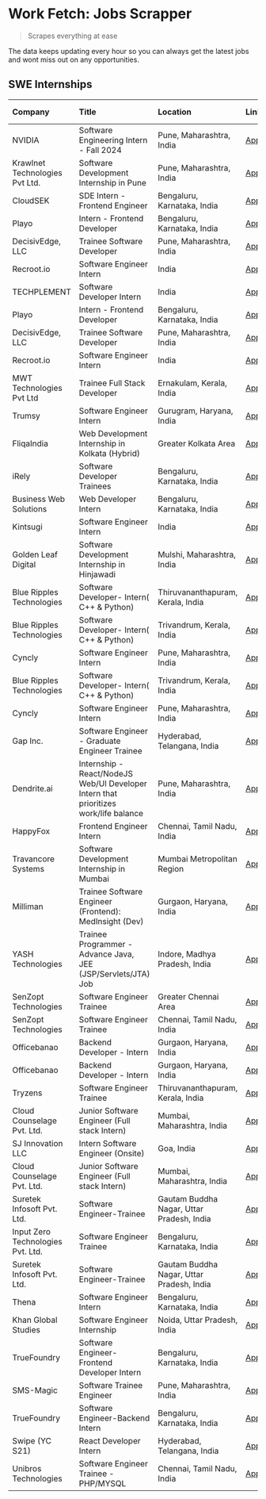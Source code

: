 # Work Fetch: Jobs Scrapper
> Scrapes everything at ease

The data keeps updating every hour so you can always get the latest jobs and wont miss out on any opportunities.

## SWE Internships
<!--START_SECTION:workfetch-->
| Company                           | Title                                                                                | Location                                  | Link                                                                                                                                                                                                                                                                                                    | Date Posted   |
|:----------------------------------|:-------------------------------------------------------------------------------------|:------------------------------------------|:--------------------------------------------------------------------------------------------------------------------------------------------------------------------------------------------------------------------------------------------------------------------------------------------------------|:--------------|
| NVIDIA                            | Software Engineering Intern - Fall 2024                                              | Pune, Maharashtra, India                  | [Apply](https://in.linkedin.com/jobs/view/software-engineering-intern-fall-2024-at-nvidia-3868585188?position=39&pageNum=0&refId=OdaGV%2FPpu60AKci49%2BZcXg%3D%3D&trackingId=tPgxVjBfSEKlpmBE%2BxRMNQ%3D%3D&trk=public_jobs_jserp-result_search-card)                                                   | 2024-03-23    |
| Krawlnet Technologies Pvt Ltd.    | Software Development Internship in Pune                                              | Pune, Maharashtra, India                  | [Apply](https://in.linkedin.com/jobs/view/software-development-internship-in-pune-at-krawlnet-technologies-pvt-ltd-3868318801?position=7&pageNum=0&refId=OdaGV%2FPpu60AKci49%2BZcXg%3D%3D&trackingId=qyf%2F6ilua40Dkf%2FBSCfCqQ%3D%3D&trk=public_jobs_jserp-result_search-card)                         | 2024-03-22    |
| CloudSEK                          | SDE Intern - Frontend Engineer                                                       | Bengaluru, Karnataka, India               | [Apply](https://in.linkedin.com/jobs/view/sde-intern-frontend-engineer-at-cloudsek-3866616176?position=16&pageNum=0&refId=OdaGV%2FPpu60AKci49%2BZcXg%3D%3D&trackingId=sJNL%2FWOkdl16nNu1fCc67w%3D%3D&trk=public_jobs_jserp-result_search-card)                                                          | 2024-03-22    |
| Playo                             | Intern - Frontend Developer                                                          | Bengaluru, Karnataka, India               | [Apply](https://in.linkedin.com/jobs/view/intern-frontend-developer-at-playo-3864131172?position=25&pageNum=0&refId=OdaGV%2FPpu60AKci49%2BZcXg%3D%3D&trackingId=Yokg%2B5Yyj4HtAGz8iW5mtg%3D%3D&trk=public_jobs_jserp-result_search-card)                                                                | 2024-03-22    |
| DecisivEdge, LLC                  | Trainee Software Developer                                                           | Pune, Maharashtra, India                  | [Apply](https://in.linkedin.com/jobs/view/trainee-software-developer-at-decisivedge-llc-3853425558?position=30&pageNum=0&refId=OdaGV%2FPpu60AKci49%2BZcXg%3D%3D&trackingId=Z7PjgmactbTVJJXkI1rSIg%3D%3D&trk=public_jobs_jserp-result_search-card)                                                       | 2024-03-22    |
| Recroot.io                        | Software Engineer Intern                                                             | India                                     | [Apply](https://in.linkedin.com/jobs/view/software-engineer-intern-at-recroot-io-3865016461?position=33&pageNum=0&refId=OdaGV%2FPpu60AKci49%2BZcXg%3D%3D&trackingId=1dybhxRYCJiGW1eUTwI8GQ%3D%3D&trk=public_jobs_jserp-result_search-card)                                                              | 2024-03-22    |
| TECHPLEMENT                       | Software Developer Intern                                                            | India                                     | [Apply](https://in.linkedin.com/jobs/view/software-developer-intern-at-techplement-3866751333?position=49&pageNum=0&refId=OdaGV%2FPpu60AKci49%2BZcXg%3D%3D&trackingId=N1hlhzYApKPdTZ9OvpaUCw%3D%3D&trk=public_jobs_jserp-result_search-card)                                                            | 2024-03-22    |
| Playo                             | Intern - Frontend Developer                                                          | Bengaluru, Karnataka, India               | [Apply](https://in.linkedin.com/jobs/view/intern-frontend-developer-at-playo-3864131172?position=1&pageNum=2&refId=ArG6wXhoEWVPKGSkRKXcQw%3D%3D&trackingId=%2Fv4z%2B9d5SSGPoJ2C3ewg0w%3D%3D&trk=public_jobs_jserp-result_search-card)                                                                   | 2024-03-22    |
| DecisivEdge, LLC                  | Trainee Software Developer                                                           | Pune, Maharashtra, India                  | [Apply](https://in.linkedin.com/jobs/view/trainee-software-developer-at-decisivedge-llc-3853425558?position=5&pageNum=2&refId=ArG6wXhoEWVPKGSkRKXcQw%3D%3D&trackingId=Klhby4KVU87c2S4haR0TAw%3D%3D&trk=public_jobs_jserp-result_search-card)                                                            | 2024-03-22    |
| Recroot.io                        | Software Engineer Intern                                                             | India                                     | [Apply](https://in.linkedin.com/jobs/view/software-engineer-intern-at-recroot-io-3865016461?position=8&pageNum=2&refId=ArG6wXhoEWVPKGSkRKXcQw%3D%3D&trackingId=8EA1xrpwXeIy9N99v2gldA%3D%3D&trk=public_jobs_jserp-result_search-card)                                                                   | 2024-03-22    |
| MWT Technologies Pvt Ltd          | Trainee Full Stack Developer                                                         | Ernakulam, Kerala, India                  | [Apply](https://in.linkedin.com/jobs/view/trainee-full-stack-developer-at-mwt-technologies-pvt-ltd-3863344037?position=14&pageNum=0&refId=OdaGV%2FPpu60AKci49%2BZcXg%3D%3D&trackingId=xLkBlUTrdevnM6VbomLiQg%3D%3D&trk=public_jobs_jserp-result_search-card)                                            | 2024-03-20    |
| Trumsy                            | Software Engineer Intern                                                             | Gurugram, Haryana, India                  | [Apply](https://in.linkedin.com/jobs/view/software-engineer-intern-at-trumsy-3864795201?position=59&pageNum=0&refId=OdaGV%2FPpu60AKci49%2BZcXg%3D%3D&trackingId=7JNVRtmPWk%2BPHL9KIw6H2w%3D%3D&trk=public_jobs_jserp-result_search-card)                                                                | 2024-03-20    |
| FliqaIndia                        | Web Development Internship in Kolkata (Hybrid)                                       | Greater Kolkata Area                      | [Apply](https://in.linkedin.com/jobs/view/web-development-internship-in-kolkata-hybrid-at-fliqaindia-3864372048?position=60&pageNum=0&refId=OdaGV%2FPpu60AKci49%2BZcXg%3D%3D&trackingId=MespB%2Fk3Bk2DcBYiQEDh8g%3D%3D&trk=public_jobs_jserp-result_search-card)                                        | 2024-03-19    |
| iRely                             | Software Developer Trainees                                                          | Bengaluru, Karnataka, India               | [Apply](https://in.linkedin.com/jobs/view/software-developer-trainees-at-irely-3860566039?position=4&pageNum=0&refId=OdaGV%2FPpu60AKci49%2BZcXg%3D%3D&trackingId=zyagVU5pWFx%2BTJDa6CDsyg%3D%3D&trk=public_jobs_jserp-result_search-card)                                                               | 2024-03-18    |
| Business Web Solutions            | Web Developer Intern                                                                 | Bengaluru, Karnataka, India               | [Apply](https://in.linkedin.com/jobs/view/web-developer-intern-at-business-web-solutions-3860721170?position=26&pageNum=0&refId=OdaGV%2FPpu60AKci49%2BZcXg%3D%3D&trackingId=Kh%2BHmuIE34Gn8TIsDF%2FXQA%3D%3D&trk=public_jobs_jserp-result_search-card)                                                  | 2024-03-17    |
| Kintsugi                          | Software Engineer Intern                                                             | India                                     | [Apply](https://in.linkedin.com/jobs/view/software-engineer-intern-at-kintsugi-3857074071?position=46&pageNum=0&refId=OdaGV%2FPpu60AKci49%2BZcXg%3D%3D&trackingId=MXJxT2k0cYimtTBnJGBUOQ%3D%3D&trk=public_jobs_jserp-result_search-card)                                                                | 2024-03-16    |
| Golden Leaf Digital               | Software Development Internship in Hinjawadi                                         | Mulshi, Maharashtra, India                | [Apply](https://in.linkedin.com/jobs/view/software-development-internship-in-hinjawadi-at-golden-leaf-digital-3858085305?position=15&pageNum=0&refId=OdaGV%2FPpu60AKci49%2BZcXg%3D%3D&trackingId=m2qsAWrNRD37%2FjZ%2BJAHc2w%3D%3D&trk=public_jobs_jserp-result_search-card)                             | 2024-03-15    |
| Blue Ripples Technologies         | Software Developer- Intern( C++ & Python)                                            | Thiruvananthapuram, Kerala, India         | [Apply](https://in.linkedin.com/jobs/view/software-developer-intern-c%2B%2B-python-at-blue-ripples-technologies-3855594494?position=23&pageNum=0&refId=OdaGV%2FPpu60AKci49%2BZcXg%3D%3D&trackingId=bycChIzY0Qj7y5Bk3pOlBg%3D%3D&trk=public_jobs_jserp-result_search-card)                               | 2024-03-14    |
| Blue Ripples Technologies         | Software Developer- Intern( C++  & Python)                                           | Trivandrum, Kerala, India                 | [Apply](https://in.linkedin.com/jobs/view/software-developer-intern-c%2B%2B-python-at-blue-ripples-technologies-3856150730?position=27&pageNum=0&refId=OdaGV%2FPpu60AKci49%2BZcXg%3D%3D&trackingId=q05w6t2Yzx3TLY8s0aoF%2FQ%3D%3D&trk=public_jobs_jserp-result_search-card)                             | 2024-03-13    |
| Cyncly                            | Software Engineer Intern                                                             | Pune, Maharashtra, India                  | [Apply](https://in.linkedin.com/jobs/view/software-engineer-intern-at-cyncly-3853990178?position=32&pageNum=0&refId=OdaGV%2FPpu60AKci49%2BZcXg%3D%3D&trackingId=iZFlz%2FxLinn%2Bu7dHuSdxOQ%3D%3D&trk=public_jobs_jserp-result_search-card)                                                              | 2024-03-13    |
| Blue Ripples Technologies         | Software Developer- Intern( C++  & Python)                                           | Trivandrum, Kerala, India                 | [Apply](https://in.linkedin.com/jobs/view/software-developer-intern-c%2B%2B-python-at-blue-ripples-technologies-3856150730?position=2&pageNum=2&refId=ArG6wXhoEWVPKGSkRKXcQw%3D%3D&trackingId=t32pR5k3vnJ6Q%2BORNQU2Gw%3D%3D&trk=public_jobs_jserp-result_search-card)                                  | 2024-03-13    |
| Cyncly                            | Software Engineer Intern                                                             | Pune, Maharashtra, India                  | [Apply](https://in.linkedin.com/jobs/view/software-engineer-intern-at-cyncly-3853990178?position=7&pageNum=2&refId=ArG6wXhoEWVPKGSkRKXcQw%3D%3D&trackingId=Vyr9FmrRMltNC9P8lM0Vfg%3D%3D&trk=public_jobs_jserp-result_search-card)                                                                       | 2024-03-13    |
| Gap Inc.                          | Software Engineer - Graduate Engineer Trainee                                        | Hyderabad, Telangana, India               | [Apply](https://in.linkedin.com/jobs/view/software-engineer-graduate-engineer-trainee-at-gap-inc-3853818960?position=6&pageNum=0&refId=OdaGV%2FPpu60AKci49%2BZcXg%3D%3D&trackingId=B6hMwWvp0vhaeJzIXybGCQ%3D%3D&trk=public_jobs_jserp-result_search-card)                                               | 2024-03-12    |
| Dendrite.ai                       | Internship - React/NodeJS Web/UI Developer Intern that prioritizes work/life balance | Pune, Maharashtra, India                  | [Apply](https://in.linkedin.com/jobs/view/internship-react-nodejs-web-ui-developer-intern-that-prioritizes-work-life-balance-at-dendrite-ai-3853583200?position=42&pageNum=0&refId=OdaGV%2FPpu60AKci49%2BZcXg%3D%3D&trackingId=aEFxQWPLyX%2B6uwjRTlYQ6w%3D%3D&trk=public_jobs_jserp-result_search-card) | 2024-03-12    |
| HappyFox                          | Frontend Engineer Intern                                                             | Chennai, Tamil Nadu, India                | [Apply](https://in.linkedin.com/jobs/view/frontend-engineer-intern-at-happyfox-3848357951?position=48&pageNum=0&refId=OdaGV%2FPpu60AKci49%2BZcXg%3D%3D&trackingId=Lw%2BLTBc%2BLPGCsqQ6CpLeUw%3D%3D&trk=public_jobs_jserp-result_search-card)                                                            | 2024-03-07    |
| Travancore Systems                | Software Development Internship in Mumbai                                            | Mumbai Metropolitan Region                | [Apply](https://in.linkedin.com/jobs/view/software-development-internship-in-mumbai-at-travancore-systems-3847706952?position=45&pageNum=0&refId=OdaGV%2FPpu60AKci49%2BZcXg%3D%3D&trackingId=5L2W1N55NWSs238Px654gQ%3D%3D&trk=public_jobs_jserp-result_search-card)                                     | 2024-03-05    |
| Milliman                          | Trainee Software Engineer (Frontend): MedInsight (Dev)                               | Gurgaon, Haryana, India                   | [Apply](https://in.linkedin.com/jobs/view/trainee-software-engineer-frontend-medinsight-dev-at-milliman-3792874280?position=9&pageNum=0&refId=OdaGV%2FPpu60AKci49%2BZcXg%3D%3D&trackingId=8VcyCkjZp4xr6fVLPUIxXg%3D%3D&trk=public_jobs_jserp-result_search-card)                                        | 2024-03-01    |
| YASH Technologies                 | Trainee Programmer - Advance Java, JEE (JSP/Servlets/JTA) Job                        | Indore, Madhya Pradesh, India             | [Apply](https://in.linkedin.com/jobs/view/trainee-programmer-advance-java-jee-jsp-servlets-jta-job-at-yash-technologies-3811759183?position=22&pageNum=0&refId=OdaGV%2FPpu60AKci49%2BZcXg%3D%3D&trackingId=Xv2YqvcNeaXbwKO87afzDQ%3D%3D&trk=public_jobs_jserp-result_search-card)                       | 2024-02-13    |
| SenZopt Technologies              | Software Engineer Trainee                                                            | Greater Chennai Area                      | [Apply](https://in.linkedin.com/jobs/view/software-engineer-trainee-at-senzopt-technologies-3827688781?position=40&pageNum=0&refId=OdaGV%2FPpu60AKci49%2BZcXg%3D%3D&trackingId=8isSotvCaDMUFLVgv8ooNA%3D%3D&trk=public_jobs_jserp-result_search-card)                                                   | 2024-02-12    |
| SenZopt Technologies              | Software Engineer Trainee                                                            | Chennai, Tamil Nadu, India                | [Apply](https://in.linkedin.com/jobs/view/software-engineer-trainee-at-senzopt-technologies-3827686880?position=54&pageNum=0&refId=OdaGV%2FPpu60AKci49%2BZcXg%3D%3D&trackingId=xAeyCdgjmx7v1v8GTWIEpg%3D%3D&trk=public_jobs_jserp-result_search-card)                                                   | 2024-02-12    |
| Officebanao                       | Backend Developer - Intern                                                           | Gurgaon, Haryana, India                   | [Apply](https://in.linkedin.com/jobs/view/backend-developer-intern-at-officebanao-3814263731?position=35&pageNum=0&refId=OdaGV%2FPpu60AKci49%2BZcXg%3D%3D&trackingId=huBVZvAljZ%2BrvL0x33w6WA%3D%3D&trk=public_jobs_jserp-result_search-card)                                                           | 2024-01-31    |
| Officebanao                       | Backend Developer - Intern                                                           | Gurgaon, Haryana, India                   | [Apply](https://in.linkedin.com/jobs/view/backend-developer-intern-at-officebanao-3814263731?position=10&pageNum=2&refId=ArG6wXhoEWVPKGSkRKXcQw%3D%3D&trackingId=STQG7%2Bktap4YnhTR%2FhEOBw%3D%3D&trk=public_jobs_jserp-result_search-card)                                                             | 2024-01-31    |
| Tryzens                           | Software Engineer Trainee                                                            | Thiruvananthapuram, Kerala, India         | [Apply](https://in.linkedin.com/jobs/view/software-engineer-trainee-at-tryzens-3809363491?position=43&pageNum=0&refId=OdaGV%2FPpu60AKci49%2BZcXg%3D%3D&trackingId=MC1M15QhSDEkvQvzTmqsPw%3D%3D&trk=public_jobs_jserp-result_search-card)                                                                | 2024-01-18    |
| Cloud Counselage Pvt. Ltd.        | Junior Software Engineer (Full stack Intern)                                         | Mumbai, Maharashtra, India                | [Apply](https://in.linkedin.com/jobs/view/junior-software-engineer-full-stack-intern-at-cloud-counselage-pvt-ltd-3803132814?position=34&pageNum=0&refId=OdaGV%2FPpu60AKci49%2BZcXg%3D%3D&trackingId=nu28NMO6VB2OHhcaoH8AeQ%3D%3D&trk=public_jobs_jserp-result_search-card)                              | 2024-01-11    |
| SJ Innovation LLC                 | Intern Software Engineer (Onsite)                                                    | Goa, India                                | [Apply](https://in.linkedin.com/jobs/view/intern-software-engineer-onsite-at-sj-innovation-llc-3799959011?position=50&pageNum=0&refId=OdaGV%2FPpu60AKci49%2BZcXg%3D%3D&trackingId=CTsAtxe5xdCxJ38amQ54YA%3D%3D&trk=public_jobs_jserp-result_search-card)                                                | 2024-01-11    |
| Cloud Counselage Pvt. Ltd.        | Junior Software Engineer (Full stack Intern)                                         | Mumbai, Maharashtra, India                | [Apply](https://in.linkedin.com/jobs/view/junior-software-engineer-full-stack-intern-at-cloud-counselage-pvt-ltd-3803132814?position=9&pageNum=2&refId=ArG6wXhoEWVPKGSkRKXcQw%3D%3D&trackingId=wkn%2BB6Sxo90VG86yAHUeRQ%3D%3D&trk=public_jobs_jserp-result_search-card)                                 | 2024-01-11    |
| Suretek Infosoft Pvt. Ltd.        | Software Engineer-Trainee                                                            | Gautam Buddha Nagar, Uttar Pradesh, India | [Apply](https://in.linkedin.com/jobs/view/software-engineer-trainee-at-suretek-infosoft-pvt-ltd-3800934643?position=28&pageNum=0&refId=OdaGV%2FPpu60AKci49%2BZcXg%3D%3D&trackingId=Fn%2BYv%2F6LBdaWHYiMgTraCg%3D%3D&trk=public_jobs_jserp-result_search-card)                                           | 2024-01-09    |
| Input Zero Technologies Pvt. Ltd. | Software Engineer Trainee                                                            | Bengaluru, Karnataka, India               | [Apply](https://in.linkedin.com/jobs/view/software-engineer-trainee-at-input-zero-technologies-pvt-ltd-3800927643?position=37&pageNum=0&refId=OdaGV%2FPpu60AKci49%2BZcXg%3D%3D&trackingId=759d2BgSWEeLDLwFvHIa9g%3D%3D&trk=public_jobs_jserp-result_search-card)                                        | 2024-01-09    |
| Suretek Infosoft Pvt. Ltd.        | Software Engineer-Trainee                                                            | Gautam Buddha Nagar, Uttar Pradesh, India | [Apply](https://in.linkedin.com/jobs/view/software-engineer-trainee-at-suretek-infosoft-pvt-ltd-3800934643?position=3&pageNum=2&refId=ArG6wXhoEWVPKGSkRKXcQw%3D%3D&trackingId=jJ8s9wcrN9zhVW%2FUS%2FERpA%3D%3D&trk=public_jobs_jserp-result_search-card)                                                | 2024-01-09    |
| Thena                             | Software Engineer Intern                                                             | Bengaluru, Karnataka, India               | [Apply](https://in.linkedin.com/jobs/view/software-engineer-intern-at-thena-3778731751?position=18&pageNum=0&refId=OdaGV%2FPpu60AKci49%2BZcXg%3D%3D&trackingId=%2BmwboXPcGMeXXPnohxIXfw%3D%3D&trk=public_jobs_jserp-result_search-card)                                                                 | 2023-12-05    |
| Khan Global Studies               | Software Engineer Internship                                                         | Noida, Uttar Pradesh, India               | [Apply](https://in.linkedin.com/jobs/view/software-engineer-internship-at-khan-global-studies-3766942197?position=56&pageNum=0&refId=OdaGV%2FPpu60AKci49%2BZcXg%3D%3D&trackingId=pVM%2FcMVhrKptyv%2BN0bBnvQ%3D%3D&trk=public_jobs_jserp-result_search-card)                                             | 2023-11-27    |
| TrueFoundry                       | Software Engineer- Frontend Developer Intern                                         | Bengaluru, Karnataka, India               | [Apply](https://in.linkedin.com/jobs/view/software-engineer-frontend-developer-intern-at-truefoundry-3790095058?position=17&pageNum=0&refId=OdaGV%2FPpu60AKci49%2BZcXg%3D%3D&trackingId=wzLJDPqROglv56aBrsDk%2BQ%3D%3D&trk=public_jobs_jserp-result_search-card)                                        | 2023-11-24    |
| SMS-Magic                         | Software Trainee Engineer                                                            | Pune, Maharashtra, India                  | [Apply](https://in.linkedin.com/jobs/view/software-trainee-engineer-at-sms-magic-3761409781?position=36&pageNum=0&refId=OdaGV%2FPpu60AKci49%2BZcXg%3D%3D&trackingId=C7w5Nf%2BJ3Z8zFr8fXX7P4g%3D%3D&trk=public_jobs_jserp-result_search-card)                                                            | 2023-11-16    |
| TrueFoundry                       | Software Engineer-Backend Intern                                                     | Bengaluru, Karnataka, India               | [Apply](https://in.linkedin.com/jobs/view/software-engineer-backend-intern-at-truefoundry-3779508170?position=38&pageNum=0&refId=OdaGV%2FPpu60AKci49%2BZcXg%3D%3D&trackingId=jJW8lgUSlNINxRf4UpPbGQ%3D%3D&trk=public_jobs_jserp-result_search-card)                                                     | 2023-11-10    |
| Swipe (YC S21)                    | React Developer Intern                                                               | Hyderabad, Telangana, India               | [Apply](https://in.linkedin.com/jobs/view/react-developer-intern-at-swipe-yc-s21-3737600089?position=20&pageNum=0&refId=OdaGV%2FPpu60AKci49%2BZcXg%3D%3D&trackingId=wQm4BKOmopLA7zf6L%2BE5DA%3D%3D&trk=public_jobs_jserp-result_search-card)                                                            | 2023-10-13    |
| Unibros Technologies              | Software Engineer Trainee - PHP/MYSQL                                                | Chennai, Tamil Nadu, India                | [Apply](https://in.linkedin.com/jobs/view/software-engineer-trainee-php-mysql-at-unibros-technologies-3656599241?position=44&pageNum=0&refId=OdaGV%2FPpu60AKci49%2BZcXg%3D%3D&trackingId=UtB8eg4MceN5hRF4qGr2yw%3D%3D&trk=public_jobs_jserp-result_search-card)                                         | 2023-06-12    |
<!--END_SECTION:workfetch-->
